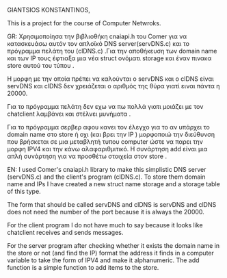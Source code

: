 GIANTSIOS KONSTANTINOS,

This is a project for the course of  Computer Netwroks. 

GR:
Χρησιμοποίησα την βιβλιοθήκη  cnaiapi.h του Comer για να
κατασκευάσω αυτόν τον απλοϊκό DNS server(servDNS.c) και 
το πρόγραμμα πελάτη του (clDNS.c) .Για την αποθήκευση των 
domain name  και των IP τους έφτιαξα μια νέα struct ονόματι
storage  και έναν πινακα  store αυτού του τύπου . 

Η μορφη με την οποία  πρέπει να καλούνται ο  servDNS και ο  clDNS
είναι  servDNS  και  clDNS  <compname> δεν χρειάζεται ο αριθμός 
της θύρα γιατί ειναι πάντα η 20000.

Για το πρόγραμμα πελάτη δεν εχω να πω πολλά γιατι μοιάζει με 
τον  chatclient  λαμβάνει και στέλνει μυνήματα .

Για το πρόγραμμα σερβερ  αφου κανει τον έλεγχο για το αν υπάρχει 
το  domain name  στο store  ή οχι (και βρει την IP )  μορφοποιώ την διεύθυνση που βρήσκεται 
σε μια μεταβλητή τυπου  computer  ώστε να παρει την μορφη IPV4 και την κάνω αλαφαριθμιτικό.
Η συνάρτηση add  είναι μια απλή συνάρτηση για να προσθέτω στοιχεία στον  store . 

EN:
I used Comer's cnaiapi.h library to
make this simplistic DNS server (servDNS.c) and
the client's program (clDNS.c). To store them
domain name and IPs I have created a new struct name
storage and a storage table of this type.

The form that should be called servDNS and clDNS
is servDNS and clDNS <compname> does not need the number
of the port because it is always the 20000.

For the client program I do not have much to say because it looks like
chatclient receives and sends messages.

For the server program after checking whether it exists
the domain name in the store or not (and find the IP) format the address it finds
in a computer variable to take the form of IPV4 and make it alphanumeric.
The add function is a simple function to add items to the store.

